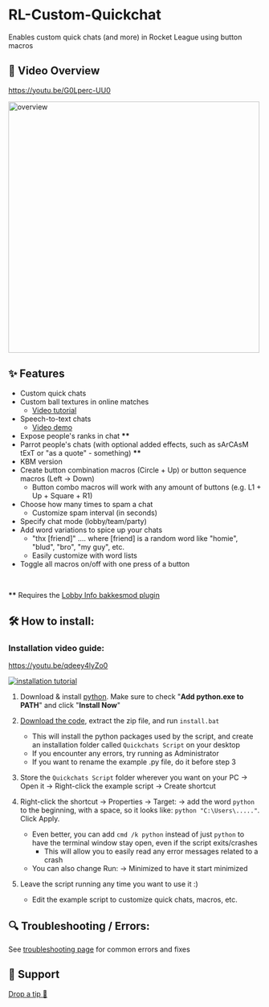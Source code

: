 # RL-Custom-Quickchat

Enables custom quick chats (and more) in Rocket League using button macros

## 🎥 Video Overview

https://youtu.be/G0Lperc-UU0

<a href='https://youtu.be/G0Lperc-UU0'>
  <img src='https://i.imgur.com/U83sQM9.png' alt="overview" width="500"/>
</a>

## ✨ Features

- Custom quick chats
- Custom ball textures in online matches
  - [Video tutorial](https://youtu.be/qjvJxKlpNx0)
- Speech-to-text chats
  - [Video demo](https://youtu.be/cqEdJQ-X7X4)
- Expose people's ranks in chat **\*\***
- Parrot people's chats (with optional added effects, such as sArCAsM tExT or "as a quote" - something) **\*\***
- KBM version
- Create button combination macros (Circle + Up) or button sequence macros (Left → Down)
  - Button combo macros will work with any amount of buttons (e.g. L1 + Up + Square + R1)
- Choose how many times to spam a chat
  - Customize spam interval (in seconds)
- Specify chat mode (lobby/team/party)
- Add word variations to spice up your chats
  - "thx [friend]" .... where [friend] is a random word like "homie", "blud", "bro", "my guy", etc.
  - Easily customize with word lists
- Toggle all macros on/off with one press of a button
   
<br>

**\*\*** Requires the [Lobby Info bakkesmod plugin](https://github.com/smallest-cock/LobbyInfo/releases/tag/latest) 

## 🛠️ How to install:

### Installation video guide:

https://youtu.be/qdeey4lyZo0

[![installation tutorial](https://i.imgur.com/Cg4CHke.png)](https://youtu.be/qdeey4lyZo0)

1. Download & install [python](https://www.python.org/getit/). Make sure to check "**Add python.exe to PATH**" and click "**Install Now**"

2. [Download the code](https://github.com/smallest-cock/RL-Custom-Quickchat/archive/refs/heads/main.zip), extract the zip file, and run `install.bat`
   - This will install the python packages used by the script, and create an installation folder called `Quickchats Script` on your desktop
   - If you encounter any errors, try running as Administrator 
   - If you want to rename the example .py file, do it before step 3

3. Store the `Quickchats Script` folder wherever you want on your PC → Open it → Right-click the example script → Create shortcut

4. Right-click the shortcut → Properties → Target: → add the word `python` to the beginning, with a space, so it looks like: `python "C:\Users\....."`. Click Apply.
   - Even better, you can add `cmd /k python` instead of just `python` to have the terminal window stay open, even if the script exits/crashes
     - This will allow you to easily read any error messages related to a crash
   - You can also change Run: → Minimized to have it start minimized

5. Leave the script running any time you want to use it :)
   - Edit the example script to customize quick chats, macros, etc.

## 🔍 Troubleshooting / Errors:

See [troubleshooting page](/Troubleshooting.md) for common errors and fixes

## 🙏 Support

[Drop a tip 🍯](https://cash.app/$naptime559)